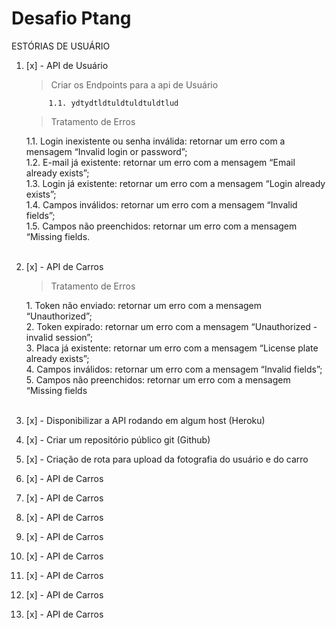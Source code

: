 # Desafio Ptang

ESTÓRIAS DE USUÁRIO

1. [x] - API de Usuário

    <blockquote>Criar os Endpoints para a api de Usuário</blockquote>

            1.1. ydtydtldtuldtuldtuldtlud

      <blockquote>Tratamento de Erros</blockquote>
            1.1. Login inexistente ou senha inválida: retornar um erro com a mensagem “Invalid login or password”;
            <br>1.2. E-mail já existente: retornar um erro com a mensagem “Email already exists”;
            <br>1.3. Login já existente: retornar um erro com a mensagem “Login already exists”;
            <br>1.4. Campos inválidos: retornar um erro com a mensagem “Invalid fields”;
            <br>1.5. Campos não preenchidos: retornar um erro com a mensagem “Missing fields.<br><br>


2. [x] - API de Carros

      <blockquote>Tratamento de Erros</blockquote>
            1. Token não enviado: retornar um erro com a mensagem “Unauthorized”;
            <br>2. Token expirado: retornar um erro com a mensagem “Unauthorized - invalid session”;
            <br>3. Placa já existente: retornar um erro com a mensagem “License plate already exists”;
            <br>4. Campos inválidos: retornar um erro com a mensagem “Invalid fields”;
            <br>5. Campos não preenchidos: retornar um erro com a mensagem “Missing fields<br><br>




3. [x] - Disponibilizar a API rodando em algum host (Heroku)<br>

4. [x] - Criar um repositório público git (Github)<br>

5. [x] - Criação de rota para upload da fotografia do usuário e do carro<br>
2. [x] - API de Carros
2. [x] - API de Carros
2. [x] - API de Carros
2. [x] - API de Carros
2. [x] - API de Carros
2. [x] - API de Carros
2. [x] - API de Carros
2. [x] - API de Carros
